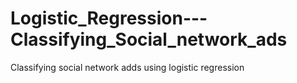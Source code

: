 # Logistic_Regression---Classifying_Social_network_ads
Classifying social network adds using logistic regression

